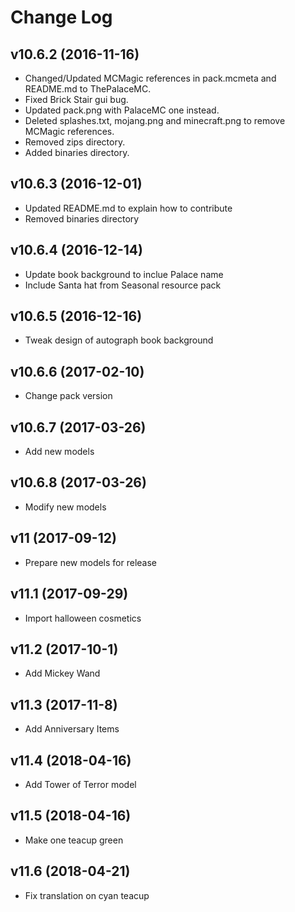# Change Log

## v10.6.2 (2016-11-16)

- Changed/Updated MCMagic references in pack.mcmeta and README.md to ThePalaceMC.
- Fixed Brick Stair gui bug.
- Updated pack.png with PalaceMC one instead.
- Deleted splashes.txt, mojang.png and minecraft.png to remove MCMagic references.
- Removed zips directory.
- Added binaries directory.

## v10.6.3 (2016-12-01)

- Updated README.md to explain how to contribute
- Removed binaries directory

## v10.6.4 (2016-12-14)

- Update book background to inclue Palace name
- Include Santa hat from Seasonal resource pack

## v10.6.5 (2016-12-16)

- Tweak design of autograph book background

## v10.6.6 (2017-02-10)

- Change pack version

## v10.6.7 (2017-03-26)

- Add new models

## v10.6.8 (2017-03-26)

- Modify new models

## v11 (2017-09-12)

- Prepare new models for release

## v11.1 (2017-09-29)

- Import halloween cosmetics

## v11.2 (2017-10-1)

- Add Mickey Wand

## v11.3 (2017-11-8)

- Add Anniversary Items

## v11.4 (2018-04-16)

- Add Tower of Terror model

## v11.5 (2018-04-16)

- Make one teacup green

## v11.6 (2018-04-21)

- Fix translation on cyan teacup
